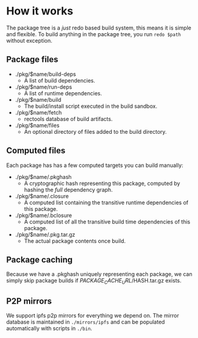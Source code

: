 # How it works

The package tree is a *just* redo based build system, this means it is simple and flexible. To build anything in the package tree, you run `redo $path` without exception.

## Package files

- ./pkg/$name/build-deps
  - A list of build dependencies.
- ./pkg/$name/run-deps
  - A list of runtime dependencies.
- ./pkg/$name/build
  - The build/install script executed in the build sandbox.
- ./pkg/$name/fetch
  - rectools database of build artifacts.
- ./pkg/$name/files
  - An optional directory of files added to the build directory.

## Computed files

Each package has has a few computed targets you can build manually:

- ./pkg/$name/.pkghash
  - A cryptographic hash representing this package, computed by hashing the *full* dependency graph.
- ./pkg/$name/.closure
  - A computed list containing the transitive runtime dependencies of this package.
- ./pkg/$name/.bclosure
  - A computed list of all the transitive build time dependencies of this package.
- ./pkg/$name/.pkg.tar.gz
  - The actual package contents once build.

## Package caching

Because we have a .pkghash uniquely representing each package, we can simply skip
package builds if $PACKAGE_CACHE_URL/$HASH.tar.gz exists.

## P2P mirrors

We support ipfs p2p mirrors for everything we depend on. The mirror database 
is maintained in `./mirrors/ipfs` and can be populated automatically with scripts
in `./bin`.
